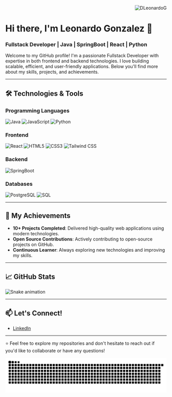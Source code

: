 <p align="right"> <img src="https://komarev.com/ghpvc/?username=DLeonardoG&label=Profile%20views&color=0e75b6&style=flat" alt="DLeonardoG" /></p>



# Hi there, I'm Leonardo Gonzalez 👋

### Fullstack Developer | Java | SpringBoot | React | Python

Welcome to my GitHub profile! I'm a passionate Fullstack Developer with expertise in both frontend and backend technologies. I love building scalable, efficient, and user-friendly applications. Below you'll find more about my skills, projects, and achievements.

---

## 🛠️ Technologies & Tools

### Programming Languages
![Java](https://img.shields.io/badge/Java-ED8B00?style=for-the-badge&logo=openjdk&logoColor=white)
![JavaScript](https://img.shields.io/badge/JavaScript-F7DF1E?style=for-the-badge&logo=javascript&logoColor=black)
![Python](https://img.shields.io/badge/Python-3776AB?style=for-the-badge&logo=python&logoColor=white)

### Frontend
![React](https://img.shields.io/badge/React-20232A?style=for-the-badge&logo=react&logoColor=61DAFB)
![HTML5](https://img.shields.io/badge/HTML5-E34F26?style=for-the-badge&logo=html5&logoColor=white)
![CSS3](https://img.shields.io/badge/CSS3-1572B6?style=for-the-badge&logo=css3&logoColor=white)
![Tailwind CSS](https://img.shields.io/badge/Tailwind_CSS-38B2AC?style=for-the-badge&logo=tailwind-css&logoColor=white)

### Backend
![SpringBoot](https://img.shields.io/badge/Spring_Boot-6DB33F?style=for-the-badge&logo=spring&logoColor=white)

### Databases
![PostgreSQL](https://img.shields.io/badge/PostgreSQL-316192?style=for-the-badge&logo=postgresql&logoColor=white)
![SQL](https://img.shields.io/badge/SQL-4479A1?style=for-the-badge&logo=sql&logoColor=white)

---

## 🚀 My Achievements

- **10+ Projects Completed**: Delivered high-quality web applications using modern technologies.
- **Open Source Contributions**: Actively contributing to open-source projects on GitHub.
- **Continuous Learner**: Always exploring new technologies and improving my skills.

---

## 📈 GitHub Stats

![Snake animation](https://github.com/DLeonardoG/DLeonardoG/blob/output/github-contribution-grid-snake.svg)

---

## 📫 Let's Connect!

- [LinkedIn]([https://www.linkedin.com/in/your-linkedin-profile/](https://www.linkedin.com/in/leonardo-gonzalez-302321311/))

---

⭐️ Feel free to explore my repositories and don't hesitate to reach out if you'd like to collaborate or have any questions!




<p align = "center">
	<img src = "https://github.com/7oSkaaa/7oSkaaa/blob/output/github-contribution-grid-snake.svg?" alt = "Snake Game"/>
</p>
